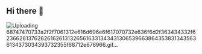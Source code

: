 ## Hi there 👋

![Uploading 68747470733a2f2f7061312e616d696e6f617070732e636f6d2f363434332f623662613762626162613132656163313434313065396638643538313435636134373034393732355f68712e676966.gif…]()

<!--
**omkarlomte29/omkarlomte29** is a ✨ _special_ ✨ repository because its `README.md` (this file) appears on your GitHub profile.

Here are some ideas to get you started:

- 🔭 I’m currently working on ...
- 🌱 I’m currently learning ...
- 👯 I’m looking to collaborate on ...
- 🤔 I’m looking for help with ...
- 💬 Ask me about ...
- 📫 How to reach me: ...
- 😄 Pronouns: ...
- ⚡ Fun fact: ...
-->
